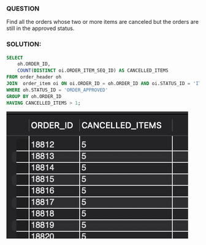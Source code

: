 ### QUESTION

Find all the orders whose two or more items are canceled but the orders are still in the approved status.

### SOLUTION:

```sql
SELECT
    oh.ORDER_ID,
    COUNT(DISTINCT oi.ORDER_ITEM_SEQ_ID) AS CANCELLED_ITEMS
FROM order_header oh
JOIN  order_item oi ON oi.ORDER_ID = oh.ORDER_ID AND oi.STATUS_ID = 'ITEM_CANCELLED'
WHERE oh.STATUS_ID = 'ORDER_APPROVED'
GROUP BY oh.ORDER_ID
HAVING CANCELLED_ITEMS > 1;

```

![Alt text](image.png)